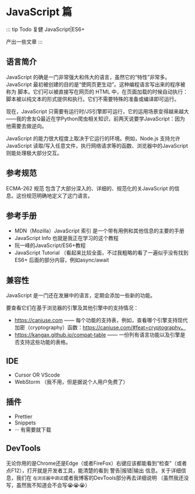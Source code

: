 # JavaScript 篇

::: tip Todo
复健 JavaScript|ES6+ 

产出一些文章
:::
## 语言简介
JavaScript 的确是一门非常强大和伟大的语言，虽然它的“特性”非常多。JavaScript 最初被创建的目的是“使网页更生动”。这种编程语言写出来的程序被称为 脚本。它们可以被直接写在网页的 HTML 中，在页面加载的时候自动执行：脚本被以纯文本的形式提供和执行。它们不需要特殊的准备或编译即可运行。

现在，JavaScript 只需要有运行时/JS引擎即可运行，它的运用场景变得越来越大——我的舍友Q最近在学Python爬虫相关知识，前两天说要学JavaScript：因为他需要去做逆向。

JavaScript 的能力很大程度上取决于它运行的环境。例如，Node.js 支持允许 JavaScript 读取/写入任意文件，执行网络请求等的函数、浏览器中的JavaScript则能处理极大部分交互。

## 参考规范
ECMA-262 规范 包含了大部分深入的、详细的、规范化的关JavaScript 的信息。这份规范明确地定义了这门语言。

## 参考手册
- MDN（Mozilla）JavaScript 索引 是一个带有用例和其他信息的主要的手册
- JavaScript Info 也就是我正在学习的这个教程
- 阮一峰的JavaScript/ES6+教程
- JavaScript Tutorial （看起来比较全面，不过我粗略的看了一遍似乎没有找到 ES6+ 后面的部分内容，例如async/await

## 兼容性
JavaScript 是一门还在发展中的语言，定期会添加一些新的功能。

要查看它们在基于浏览器的引擎及其他引擎中的支持情况：

- https://caniuse.com —— 每个功能的支持表，例如，查看哪个引擎支持现代加密（cryptography）函数：https://caniuse.com/#feat=cryptography。
- https://kangax.github.io/compat-table —— 一份列有语言功能以及引擎是否支持这些功能的表格。

## IDE
- Cursor OR VScode
- WebStorm （我不用，但是据说个人用户免费了）

## 插件
- Prettier
- Snippets
- ··· 有需要就下载


## DevTools
无论你用的是Chrome还是Edge（或者FireFox）右键应该都能看到“检查”（或者点F12），打开就是开发者工具，能清楚的看到 警告|报错|输出 信息。关于详细信息，我们在 `在浏览器中调试`或者我博客的DevTools部分再去详细说明 （虽然我还没写，虽然我不知道会不会写😭😭😭）